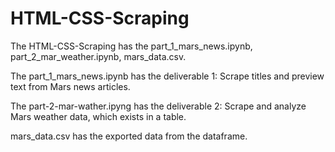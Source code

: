 # HTML-CSS-Scraping

The HTML-CSS-Scraping has the part_1_mars_news.ipynb, part_2_mar_weather.ipynb, mars_data.csv.

The part_1_mars_news.ipynb has the deliverable 1: Scrape titles and preview text from Mars news articles.

The part-2-mar-wather.ipyng has the deliverable 2: Scrape and analyze Mars weather data, which exists in a table.

mars_data.csv has the exported data from the dataframe.